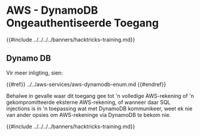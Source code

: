 # AWS - DynamoDB Ongeauthentiseerde Toegang

{{#include ../../../../banners/hacktricks-training.md}}

## Dynamo DB

Vir meer inligting, sien:

{{#ref}}
../../aws-services/aws-dynamodb-enum.md
{{#endref}}

Behalwe in gevalle waar dit toegang gee tot 'n volledige AWS-rekening of 'n gekompromitteerde eksterne AWS-rekening, of wanneer daar SQL injections is in 'n toepassing wat met DynamoDB kommunikeer, weet ek nie van ander opsies om AWS-rekeninge via DynamoDB te bekom nie.

{{#include ../../../../banners/hacktricks-training.md}}
